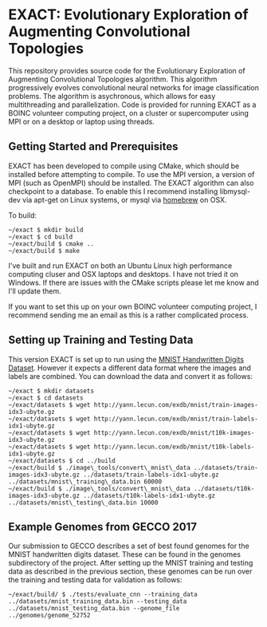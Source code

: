 # EXACT: Evolutionary Exploration of Augmenting Convolutional Topologies

This repository provides source code for the Evolutionary Exploration of Augmenting Convolutional Topologies algorithm.  This algorithm progressively evolves convolutional neural networks for image classification problems.  The algorithm is asychronous, which allows for easy multithreading and parallelization. Code is provided for running EXACT as a BOINC volunteer computing project, on a cluster or supercomputer using MPI or on a desktop or laptop using threads.

## Getting Started and Prerequisites

EXACT has been developed to compile using CMake, which should be installed before attempting to compile. To use the MPI version, a version of MPI (such as OpenMPI) should be installed.  The EXACT algorithm can also checkpoint to a database.  To enable this I recommend installing libmysql-dev via apt-get on Linux systems, or mysql via [homebrew](https://brew.sh) on OSX.

To build:

```
~/exact $ mkdir build
~/exact $ cd build
~/exact/build $ cmake ..
~/exact/build $ make
```

I've built and run EXACT on both an Ubuntu Linux high performance computing cluser and OSX laptops and desktops. I have not tried it on Windows.  If there are issues with the CMake scripts please let me know and I'll update them.

If you want to set this up on your own BOINC volunteer computing project, I recommend sending me an email as this is a rather complicated process.

## Setting up Training and Testing Data

This version EXACT is set up to run using the [MNIST Handwritten Digits Dataset](http://yann.lecun.com/exdb/mnist/). However it expects a different data format where the images and labels are combined.  You can download the data and convert it as follows:

```
~/exact $ mkdir datasets
~/exact $ cd datasets
~/exact/datasets $ wget http://yann.lecun.com/exdb/mnist/train-images-idx3-ubyte.gz
~/exact/datasets $ wget http://yann.lecun.com/exdb/mnist/train-labels-idx1-ubyte.gz
~/exact/datasets $ wget http://yann.lecun.com/exdb/mnist/t10k-images-idx3-ubyte.gz
~/exact/datasets $ wget http://yann.lecun.com/exdb/mnist/t10k-labels-idx1-ubyte.gz
~/exact/datasets $ cd ../build
~/exact/build $ ./image\_tools/convert\_mnist\_data ../datasets/train-images-idx3-ubyte.gz ../datasets/train-labels-idx1-ubyte.gz ../datasets/mnist\_training\_data.bin 60000
~/exact/build $ ./image\_tools/convert\_mnist\_data ../datasets/t10k-images-idx3-ubyte.gz ../datasets/t10k-labels-idx1-ubyte.gz ../datasets/mnist\_testing\_data.bin 10000
```

## Example Genomes from GECCO 2017

Our submission to GECCO describes a set of best found genomes for the MNIST handwritten digits dataset.  These can be found in the genomes subdirectory of the project. After setting up the MNIST training and testing data as described in the previous section, these genomes can be run over the training and testing data for validation as follows:

```
~/exact/build/ $ ./tests/evaluate_cnn --training_data ../datasets/mnist_training_data.bin --testing_data ../datasets/mnist_testing_data.bin --genome_file ../genomes/genome_52752 
```
